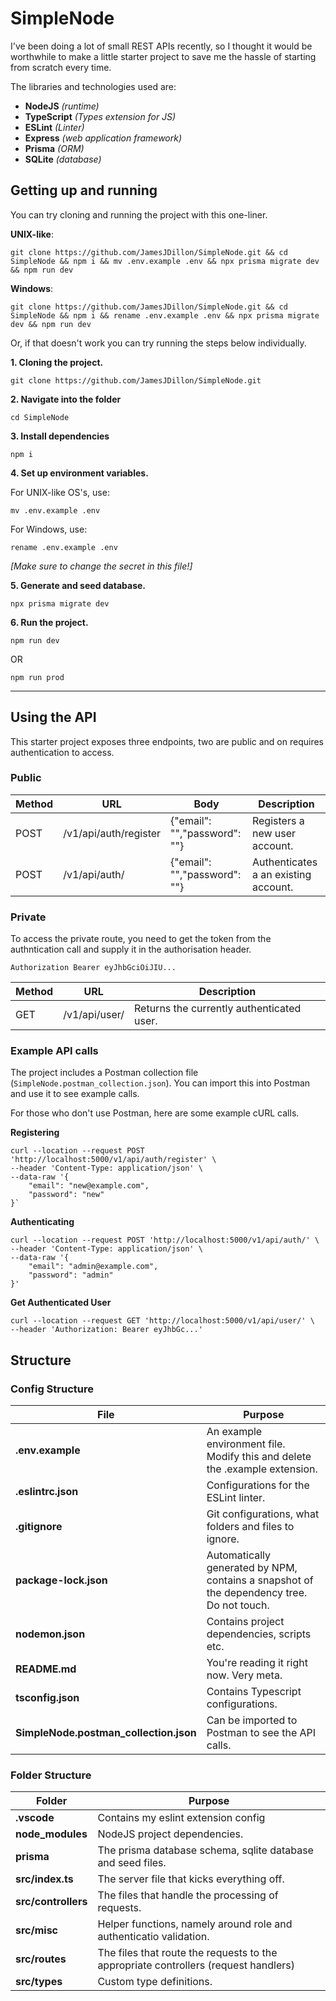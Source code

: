 # SimpleNode

I've been doing a lot of small REST APIs recently, so I thought it would be worthwhile to make a little starter project to save me the hassle of starting
from scratch every time.

The libraries and technologies used are:

* **NodeJS** *(runtime)*
* **TypeScript** *(Types extension for JS)*
* **ESLint** *(Linter)*
* **Express** *(web application framework)*
* **Prisma** *(ORM)*
* **SQLite** *(database)*

## Getting up and running

You can try cloning and running the project with this one-liner.

**UNIX-like**:

`git clone https://github.com/JamesJDillon/SimpleNode.git && cd SimpleNode && npm i && mv .env.example .env && npx prisma migrate dev && npm run dev`

**Windows**:

`git clone https://github.com/JamesJDillon/SimpleNode.git && cd SimpleNode && npm i && rename .env.example .env && npx prisma migrate dev && npm run dev`

Or, if that doesn't work you can try running the steps below individually.


**1. Cloning the project.**

`git clone https://github.com/JamesJDillon/SimpleNode.git`

**2. Navigate into the folder**

`cd SimpleNode`

**3. Install dependencies**

`npm i`

**4. Set up environment variables.**

For UNIX-like OS's, use:

`mv .env.example .env`

For Windows, use:

`rename .env.example .env`

*[Make sure to change the secret in this file!]*

**5. Generate and seed database.**

`npx prisma migrate dev`


**6. Run the project.**

`npm run dev`

OR

`npm run prod`

---

## Using the API

This starter project exposes three endpoints, two are public and on requires authentication to access.

### Public

| Method      | URL     | Body     | Description     |
| ----------- | ----------- | ----------- | ----------- |
| POST | /v1/api/auth/register | {"email": "","password": ""} | Registers a new user account. |
| POST | /v1/api/auth/ | {"email": "","password": ""} | Authenticates a an existing account. |

### Private

To access the private route, you need to get the token from the authntication call and supply it in the authorisation header. 

`Authorization Bearer eyJhbGciOiJIU...`

| Method      | URL     | Description     |
| ----------- | ----------- | ----------- |
| GET | /v1/api/user/ | Returns the currently authenticated user. |

### Example API calls

The project includes a Postman collection file (`SimpleNode.postman_collection.json`). You can import this into Postman and use it to see example calls.

For those who don't use Postman, here are some example cURL calls.

**Registering**

    curl --location --request POST 'http://localhost:5000/v1/api/auth/register' \
    --header 'Content-Type: application/json' \
    --data-raw '{
        "email": "new@example.com",
        "password": "new"
    }`

**Authenticating**

    curl --location --request POST 'http://localhost:5000/v1/api/auth/' \
    --header 'Content-Type: application/json' \
    --data-raw '{
        "email": "admin@example.com",
        "password": "admin"
    }'

**Get Authenticated User**

    curl --location --request GET 'http://localhost:5000/v1/api/user/' \
    --header 'Authorization: Bearer eyJhbGc...'


## Structure

### Config Structure

| File      | Purpose     |
| ----------- | ----------- |
| **.env.example** | An example environment file. Modify this and delete the .example extension. |
| **.eslintrc.json** | Configurations for the ESLint linter. |
| **.gitignore** | Git configurations, what folders and files to ignore.  |
| **package-lock.json** | Automatically generated by NPM, contains a snapshot of the dependency tree. Do not touch. |
| **nodemon.json** | Contains project dependencies, scripts etc. |
| **README.md** | You're reading it right now. Very meta. |
| **tsconfig.json** | Contains Typescript configurations. |
| **SimpleNode.postman_collection.json** | Can be imported to Postman to see the API calls. |


### Folder Structure

| Folder      | Purpose     |
| ----------- | ----------- |
| **.vscode**   | Contains my eslint extension config      |
| **node_modules**   | NodeJS project dependencies.        |
| **prisma** | The prisma database schema, sqlite database and seed files. |
| **src/index.ts** | The server file that kicks everything off.
| **src/controllers** | The files that handle the processing of requests. |
| **src/misc** | Helper functions, namely around role and authenticatio validation. |
| **src/routes** | The files that route the requests to the appropriate controllers (request handlers) |
| **src/types** | Custom type definitions. |


